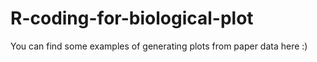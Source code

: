 # R-coding-for-biological-plot
You can find some examples of generating plots from paper data here :)
